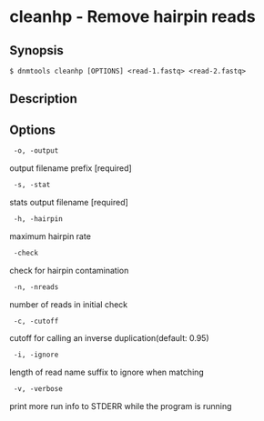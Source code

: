# cleanhp - Remove hairpin reads

## Synopsis
```shell
$ dnmtools cleanhp [OPTIONS] <read-1.fastq> <read-2.fastq>
```

## Description

## Options

```txt
 -o, -output
```
output filename prefix [required]
```txt
 -s, -stat
```
 stats output filename [required]
```txt
 -h, -hairpin
```
maximum hairpin rate
```txt
 -check
```
check for hairpin contamination
```txt
 -n, -nreads
```
 number of reads in initial check
```txt
 -c, -cutoff
```
 cutoff for calling an inverse duplication(default: 0.95)
```txt
 -i, -ignore
```
length of read name suffix to ignore when matching
```txt
 -v, -verbose
```
print more run info to STDERR while the program is running

